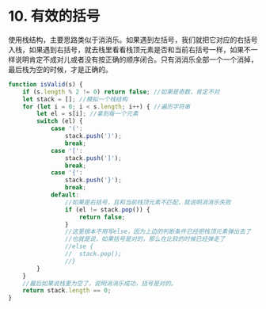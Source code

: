 # 10. 有效的括号

使用栈结构，主要思路类似于消消乐。如果遇到左括号，我们就把它对应的右括号入栈，如果遇到右括号，就去栈里看看栈顶元素是否和当前右括号一样，如果不一样说明肯定不成对儿或者没有按正确的顺序闭合。只有消消乐全部一个一个消掉，最后栈为空的时候，才是正确的。

```javascript
function isValid(s) {
    if (s.length % 2 != 0) return false; //如果是奇数，肯定不对
    let stack = []; //模拟一个栈结构
    for (let i = 0; i < s.length; i++) { //遍历字符串
        let el = s[i]; //拿到每一个元素
        switch (el) {
            case '(':
                stack.push(')');
                break;
            case '[':
                stack.push(']');
                break;
            case '{':
                stack.push('}');
                break;
            default:
                //如果是右括号，且和当前栈顶元素不匹配，就说明消消乐失败
                if (el != stack.pop()) {
                    return false;
                }
                //这里根本不用写else，因为上边的判断条件已经把栈顶元素弹出去了
                //也就是说，如果括号是对的，那么在比较的时候已经弹走了
                //else {
                //  stack.pop();
                //}
        }
    }
    //最后如果说栈里为空了，说明消消乐成功，括号是对的。
    return stack.length == 0;
}
```
